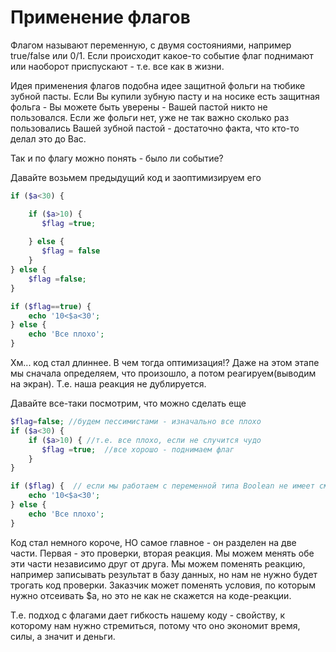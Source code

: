 # Применение флагов

Флагом называют переменную, с двумя состояниями, например true/false или 0/1. Если происходит какое-то событие флаг поднимают или наоборот приспускают - т.е. все как в жизни.

Идея применения флагов подобна идее защитной фольги на тюбике зубной пасты. Если Вы купили зубную пасту и на носике есть защитная фольга - Вы можете быть уверены - Вашей пастой никто не пользовался. Если же фольги нет, уже не так важно сколько раз пользовались Вашей зубной пастой - достаточно факта, что кто-то делал это до Вас.

Так и по флагу можно понять - было ли событие?

Давайте возьмем предыдущий код и заоптимизируем его

```php
if ($a<30) { 

    if ($a>10) { 
       $flag =true;
       
    } else {
       $flag = false
    }
} else {
    $flag =false;
}

if ($flag==true) {
    echo '10<$a<30';
} else {
    echo 'Все плохо';
}

```

Хм... код стал длиннее. В чем тогда оптимизация!? Даже на этом этапе мы сначала определяем, что произошло, а потом реагируем(выводим на экран). Т.е. наша реакция не дублируется.

Давайте все-таки посмотрим, что можно сделать еще

```php
$flag=false; //будем пессимистами - изначально все плохо
if ($a<30) { 
    if ($a>10) { //т.е. все плохо, если не случится чудо
       $flag =true;  //все хорошо - поднимаем флаг
    }
}

if ($flag) {  // если мы работаем с переменной типа Boolean не имеет смысла еще дополнительно ее сравнивать с true
    echo '10<$a<30';
} else {
    echo 'Все плохо';
}

```

Код стал немного короче, НО самое главное - он разделен на две части. Первая - это проверки, вторая реакция. Мы можем менять обе эти части независимо друг от друга. Мы можем поменять реакцию, например записывать результат в базу данных, но нам не нужно будет трогать код проверки. Заказчик может поменять условия, по которым нужно отсеивать $a, но это не как не скажется на коде-реакции.

Т.е. подход с флагами дает гибкость нашему коду - свойству, к которому нам нужно стремиться, потому что оно экономит время, силы, а значит и деньги.